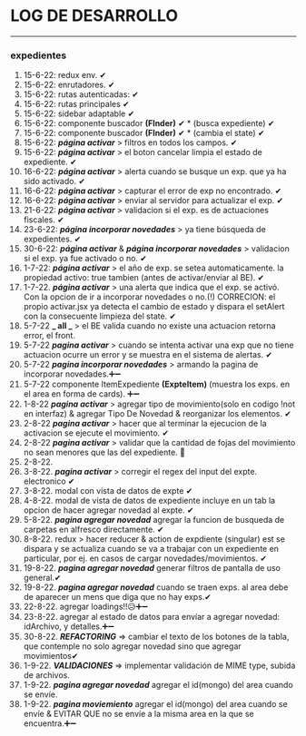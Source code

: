 # LOG DE DESARROLLO
 ---
### **expedientes**
1. 15-6-22: redux env. ✔
2. 15-6-22: enrutadores. ✔
3. 15-6-22: rutas autenticadas: ✔ 
4. 15-6-22: rutas principales ✔
5. 15-6-22: sidebar adaptable ✔
6. 15-6-22: componente buscador **(FInder)** ✔ * (busca expediente) ✔
7. 15-6-22: componente buscador **(FInder)** ✔ * (cambia el state) ✔
8. 15-6-22: **_página activar_** > filtros en todos los campos. ✔
9. 15-6-22: **_página activar_** > el boton cancelar limpia el estado de expediente. ✔ 
10. 16-6-22: **_página activar_** > alerta cuando se busque un exp. que ya ha sido activado. ✔
11. 16-6-22: **_página activar_** > capturar el error de exp no encontrado. ✔
12. 16-6-22: **_página activar_** > enviar al servidor para actualizar el exp. ✔
13. 21-6-22: **_página activar_** > validacion si el exp. es de actuaciones fiscales. ✔
14. 23-6-22: **_página incorporar novedades_** > ya tiene búsqueda de expedientes. ✔ 
15. 30-6-22: **_página activar_** & **_página incorporar novedades_** > validacion si el exp. ya fue activado o no. ✔
16. 1-7-22: **_página activar_** > el año de exp. se setea automaticamente. la propiedad activo: true tambien (antes de activar/enviar al BE). ✔
17. 1-7-22. **_página activar_** > una alerta que indica que el exp. se activó. Con la opcion de ir a incorporar novedades o no.(!) CORRECION: el propio activar.jsx ya detecta el cambio de estado y dispara el setAlert con la consecuente limpieza del state. ✔
18. 5-7-22 **_ all _** > el BE valida cuando no existe una actuacion retorna error, el front.
19. 5-7-22 **_pagina activar_** > cuando se intenta activar una exp que no tiene actuacion ocurre un error y se muestra en el sistema de alertas. ✔
20. 5-7-22 **_pagina incorporar novedades_** > armando la pagina de incorporar novedades.➕➖
21. 5-7-22 componente ItemExpediente **(ExpteItem)** (muestra los exps. en el area en forma de cards). ➕➖
22. 1-8-22 **_pagina activar_** > agregar tipo de movimiento(solo en codigo !not en interfaz) & agregar Tipo De Novedad & reorganizar los elementos. ✔
23. 2-8-22 **_pagina activar_** > hacer que al terminar la ejecucion de la activacion se ejecute el movimiento. ✔
23. 2-8-22 **_pagina activar_** > validar que la cantidad de fojas del movimiento no sean menores que las del expediente. 🤔
24. 2-8-22. 
25. 3-8-22. **_pagina activar_** > corregir el regex del input del expte. electronico ✔
26. 3-8-22. modal con vista de datos de expte ✔
27. 4-8-22. modal de vista de datos de expediente incluye en un tab la opcion de hacer agregar novedad al expte. ✔
29. 5-8-22. **_pagina agregar novedad_** agregar la funcion de busqueda de carpetas en alfresco directamente. ✔
30. 8-8-22. redux > hacer reducer & action de expdiente (singular) est se dispara y se actualiza cuando se va a trabajar con un expediente en particular, por ej. en casos de cargar novedades/movimientos. ✔
31. 19-8-22. **_pagina agregar novedad_** generar filtros de pantalla de uso general.✔
32. 19-8-22. **_pagina agregar novedad_** cuando se traen exps. al area debe de aparecer un mens que diga que no hay exps.✔
33. 22-8-22. agregar loadings!!😥➕➖
34. 23-8-22. agregar al estado de datos para envíar a agregar novedad: idArchivo, y detalles.➕➖
35. 30-8-22. **_REFACTORING_** => cambiar el texto de los botones de la tabla, que contemple no solo agregar novedad sino que agregar movimientos✔
36. 1-9-22. **_VALIDACIONES_** => implementar validación de MIME type, subida de archivos.
37. 1-9-22. **_pagina agregar novedad_** agregar el id(mongo) del area cuando se envíe.
38. 1-9-22. **_pagina moviemiento_** agregar el id(mongo) del area cuando se envíe & EVITAR QUE no se envíe a la misma area en la que se encuentra.➕➖